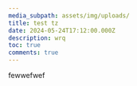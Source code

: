 ```yaml
---
media_subpath: assets/img/uploads/
title: test tz
date: 2024-05-24T17:12:00.000Z
description: wrq
toc: true
comments: true
---
```

fewwefwef
